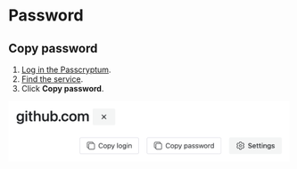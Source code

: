 # Password

## Copy password

1. [Log in the Passcryptum](general.md#log-in-passcryptum).
1. [Find the service](services.md#find-service).
1. Click <b>Copy password</b>.

![The copy button for the service password](../images/services/search-result.png 'The copy button for the service password')
